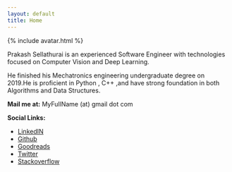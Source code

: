 ```yaml
---
layout: default
title: Home
---
```


{% include avatar.html %}

<p style="    margin-block-start: 0em;
    margin-block-end: 0em;">
Prakash Sellathurai is an experienced Software Engineer with technologies focused on Computer Vision and Deep Learning.
</p>

He finished his Mechatronics engineering undergraduate degree on 2019.He is proficient in Python , C++ ,and  have strong foundation in both Algorithms and Data Structures.


**Mail me at:**
     MyFullName (at) gmail dot com


**Social Links:**

- [LinkedIN](https://www.linkedin.com/in/prakashsellathurai/)
- [Github](https://github.com/prakashsellathurai)
- [Goodreads](https://www.goodreads.com/user/show/105903487-prakash-sellathurai)
- [Twitter]( https://twitter.com/prakash1729brt)
- [Stackoverflow](https://stackoverflow.com/users/8336491/prakash-sellathurai)


